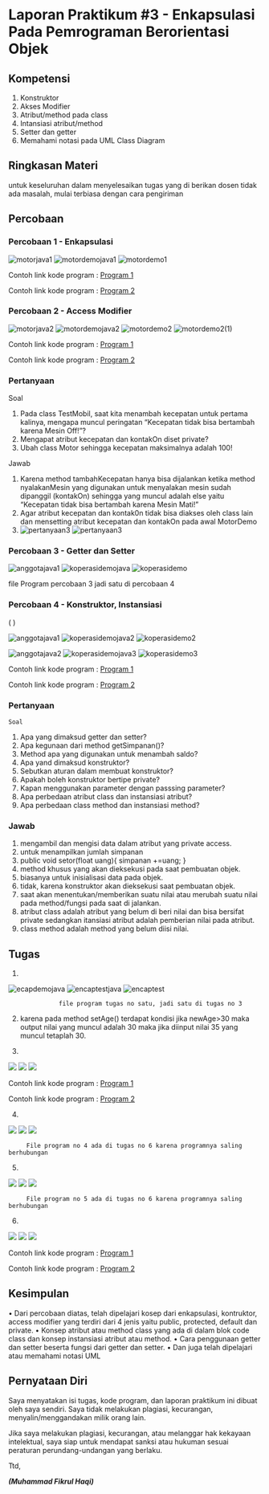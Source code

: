 # Laporan Praktikum #3 - Enkapsulasi Pada Pemrograman Berorientasi Objek 

## Kompetensi

1. Konstruktor
2. Akses Modifier
3. Atribut/method pada class
4. Intansiasi atribut/method 
5. Setter dan getter
6. Memahami notasi pada UML Class Diagram 



## Ringkasan Materi

untuk keseluruhan dalam menyelesaikan tugas yang di berikan dosen tidak ada masalah, mulai terbiasa dengan cara pengiriman 

## Percobaan

### Percobaan 1 - Enkapsulasi 

![motorjava1](img/motorjava1.PNG)
![motordemojava1](img/motordemojava1.PNG)
![motordemo1](img/motordemo1.PNG)

Contoh link kode program : [Program 1](../../src/3_Enkapsulasi/Motor1941723005Fikrul.java)

Contoh link kode program : [Program 2](../../src/3_Enkapsulasi/MotorDemo1941723005Fikrul.java)

### Percobaan 2 - Access Modifier

![motorjava2](img/motorjava2.PNG)
![motordemojava2](img/motordemojava2.PNG)
![motordemo2](img/motordemo2.PNG)
![motordemo2(1)](img/motordemo2(1).PNG)

Contoh link kode program : [Program 1](../../src/3_Enkapsulasi/Motor1941723005Fikrul.java)

Contoh link kode program : [Program 2](../../src/3_Enkapsulasi/MotorDemo1941723005.java)

### Pertanyaan
Soal

1. Pada class TestMobil, saat kita menambah kecepatan untuk pertama kalinya, mengapa
muncul peringatan “Kecepatan tidak bisa bertambah karena Mesin Off!”?  
2. Mengapat atribut kecepatan dan kontakOn diset private?  
3. Ubah class Motor sehingga kecepatan maksimalnya adalah 100!

Jawab
1. Karena method tambahKecepatan hanya bisa dijalankan ketika method nyalakanMesin yang digunakan untuk menyalakan mesin sudah dipanggil (kontakOn) sehingga yang muncul adalah else yaitu “Kecepatan tidak bisa bertambah karena Mesin Mati!”
2. Agar atribut kecepatan dan kontak0n tidak bisa diakses oleh class lain dan mensetting atribut kecepatan dan kontakOn pada awal MotorDemo
3. ![pertanyaan3](img/pertanyaanno3.PNG)
![pertanyaan3](img/pertanyaanno3result.PNG)


### Percobaan 3 - Getter dan Setter

![anggotajava1](img/anggotajava1.PNG)
![koperasidemojava](img/koperasidemojava1.PNG)
![koperasidemo](img/koperasidemo1.PNG)


file Program percobaan 3 jadi satu di percobaan 4

### Percobaan 4 - Konstruktor, Instansiasi
(  )

![anggotajava1](img/anggotajava1.PNG)
![koperasidemojava2](img/koperasidemojava2.PNG)
![koperasidemo2](img/koperasidemo2.PNG)

![anggotajava2](img/anggotajava1.PNG)
![koperasidemojava3](img/koperasidemojava1.PNG)
![koperasidemo3](img/koperasidemo1.PNG)

Contoh link kode program : [Program 1](../../src/3_Enkapsulasi/Anggota1941723005Fikrul.java)

Contoh link kode program : [Program 2](../../src/3_Enkapsulasi/KoperasiDemo1941723005Fikrul.java)


### Pertanyaan
    Soal
1. Apa yang dimaksud getter dan setter?
2. Apa kegunaan dari method getSimpanan()?
3. Method apa yang digunakan untuk menambah saldo?
4. Apa yand dimaksud konstruktor?
5. Sebutkan aturan dalam membuat konstruktor?
6. Apakah boleh konstruktor bertipe private?
7. Kapan menggunakan parameter dengan passsing parameter?
8. Apa perbedaan atribut class dan instansiasi atribut?
9. Apa perbedaan class method dan instansiasi method?
    
### Jawab

1. mengambil dan mengisi data dalam atribut yang private access.
2. untuk menampilkan jumlah simpanan 
3. public void setor(float uang){
		simpanan +=uang;
	}
4. method khusus yang akan dieksekusi pada saat pembuatan objek.
5. biasanya untuk inisialisasi data pada objek.
6. tidak, karena konstruktor akan dieksekusi saat pembuatan objek.
7. saat akan menentukan/memberikan suatu nilai atau merubah suatu nilai pada method/fungsi pada saat di jalankan.
8. atribut class adalah atribut yang belum di beri nilai dan bisa bersifat private sedangkan itansiasi atribut adalah pemberian nilai pada atribut.
9. class method adalah method yang belum diisi nilai.

## Tugas
 

1. 
![ecapdemojava](img/ecapdemojava1.PNG)
![encaptestjava](img/encaptestjava1.PNG)
![encaptest](img/encaptestq.PNG)

                  file program tugas no satu, jadi satu di tugas no 3

2. karena pada method setAge() terdapat kondisi jika newAge>30 maka output nilai yang muncul adalah 30 maka jika diinput nilai 35 yang muncul tetaplah 30.

3. 
![](img/encapdemojava2.PNG)
![](img/encaptestjava2.PNG)
![](img/encaptest2.PNG)

Contoh link kode program : [Program 1](../../src/3_Enkapsulasi/EncapDemo1941723005Fikrul.java)

Contoh link kode program : [Program 2](../../src/3_Enkapsulasi/EncapTest1941723005Fikrul.java)

4. 
![](img/anggotaduajava1.PNG)
![](img/testkoperasijava1.PNG)
![](img/testkoperasi.PNG)
     
         File program no 4 ada di tugas no 6 karena programnya saling berhubungan
5. 
![](img/anggotaduajava2.PNG)
![](img/testkoperasijava1.PNG)
![](img/testkoperasi2.PNG)

         File program no 5 ada di tugas no 6 karena programnya saling berhubungan

6. 
![](img/anggotaduajava2.PNG)
![](img/testkoperasijava2.PNG)
![](img/testkoperasi3.PNG)

Contoh link kode program : [Program 1](../../src/3_Enkapsulasi/Anggota1941723005Fikrul.java)

Contoh link kode program : [Program 2](../../src/3_Enkapsulasi/TestKoperasi1941723005Fikrul.java)


## Kesimpulan

•	Dari percobaan diatas, telah dipelajari kosep dari enkapsulasi, kontruktor, access modifier yang terdiri dari 4 jenis yaitu public, protected, default dan private. 
• Konsep atribut atau method class yang ada di dalam blok code class dan konsep instansiasi atribut atau method. 
• Cara penggunaan getter dan setter beserta fungsi dari getter dan setter. 
• Dan juga telah dipelajari atau memahami notasi UML


## Pernyataan Diri

Saya menyatakan isi tugas, kode program, dan laporan praktikum ini dibuat oleh saya sendiri. Saya tidak melakukan plagiasi, kecurangan, menyalin/menggandakan milik orang lain.

Jika saya melakukan plagiasi, kecurangan, atau melanggar hak kekayaan intelektual, saya siap untuk mendapat sanksi atau hukuman sesuai peraturan perundang-undangan yang berlaku.

Ttd,

***(Muhammad Fikrul Haqi)***